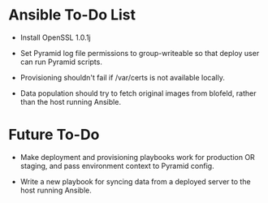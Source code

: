 Ansible To-Do List
==================

- Install OpenSSL 1.0.1j

- Set Pyramid log file permissions to group-writeable so that deploy user can
  run Pyramid scripts.

- Provisioning shouldn't fail if /var/certs is not available locally.

- Data population should try to fetch original images from blofeld, rather than
  the host running Ansible.



Future To-Do
============

- Make deployment and provisioning playbooks work for production OR staging,
  and pass environment context to Pyramid config.

- Write a new playbook for syncing data from a deployed server to the host
  running Ansible.
